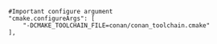     #Important configure argument
    "cmake.configureArgs": [
        "-DCMAKE_TOOLCHAIN_FILE=conan/conan_toolchain.cmake"
    ],